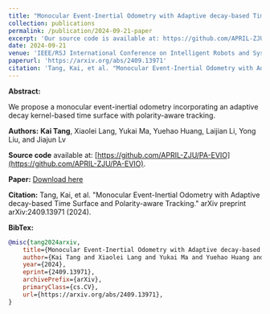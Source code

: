 ```yaml
---
title: "Monocular Event-Inertial Odometry with Adaptive decay-based Time Surface and Polarity-aware Tracking"
collection: publications
permalink: /publication/2024-09-21-paper
excerpt: 'Our source code is available at: https://github.com/APRIL-ZJU/PA-EVIO.'
date: 2024-09-21
venue: 'IEEE/RSJ International Conference on Intelligent Robots and Systems (IROS) 2024'
paperurl: 'https://arxiv.org/abs/2409.13971'
citation: 'Tang, Kai, et al. "Monocular Event-Inertial Odometry with Adaptive decay-based Time Surface and Polarity-aware Tracking." arXiv preprint arXiv:2409.13971 (2024).'
---
```

**Abstract:** 

We propose a monocular event-inertial odometry incorporating an adaptive decay kernel-based time surface with polarity-aware tracking.

**Authors:** **Kai Tang**, Xiaolei Lang, Yukai Ma, Yuehao Huang, Laijian Li, Yong Liu, and Jiajun Lv

**Source code** available at: [https://github.com/APRIL-ZJU/PA-EVIO](https://github.com/APRIL-ZJU/PA-EVIO).

**Paper:** [Download here](https://arxiv.org/abs/2409.13971)

**Citation:** Tang, Kai, et al. "Monocular Event-Inertial Odometry with Adaptive decay-based Time Surface and Polarity-aware Tracking." arXiv preprint arXiv:2409.13971 (2024).

**BibTex:**
```BibTex
@misc{tang2024arxiv,
    title={Monocular Event-Inertial Odometry with Adaptive decay-based Time Surface and Polarity-aware Tracking}, 
    author={Kai Tang and Xiaolei Lang and Yukai Ma and Yuehao Huang and Laijian Li and Yong Liu and Jiajun Lv},
    year={2024},
    eprint={2409.13971},
    archivePrefix={arXiv},
    primaryClass={cs.CV},
    url={https://arxiv.org/abs/2409.13971}, 
}
```